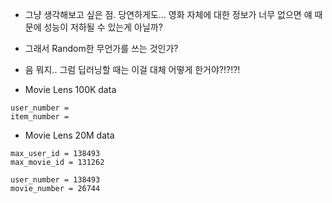 * 그냥 생각해보고 싶은 점. 당연하게도... 영화 자체에 대한 정보가 너무 없으면 얘 때문에 성능이 저하될 수 있는게 아닐까?

* 그래서 Random한 무언가를 쓰는 것인가?

* 음 뭐지.. 그럼 딥러닝할 때는 이걸 대체 어떻게 한거야?!?!?!

* Movie Lens 100K data
```
user_number =
item_number =
```


* Movie Lens 20M data
```
max_user_id = 138493
max_movie_id = 131262

user_number = 138493
movie_number = 26744
```
